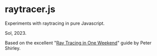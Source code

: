 # raytracer.js
Experiments with raytracing in pure Javascript.

Sol, 2023.

Based on the excellent "[Ray Tracing in One Weekend](http://in1weekend.blogspot.com/2016/01/ray-tracing-in-one-weekend.html)" guide by Peter Shirley.
